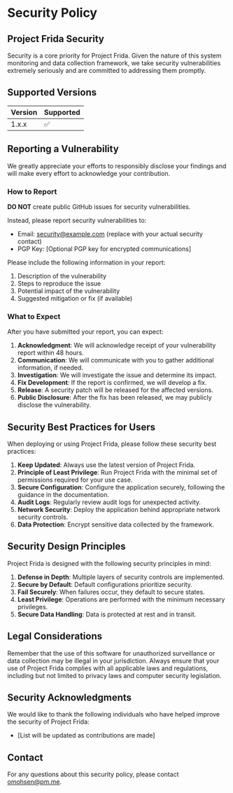 # Security Policy

## Project Frida Security

Security is a core priority for Project Frida. Given the nature of this system monitoring and data collection framework, we take security vulnerabilities extremely seriously and are committed to addressing them promptly.

## Supported Versions

| Version | Supported          |
| ------- | ------------------ |
| 1.x.x   | :white_check_mark: |

## Reporting a Vulnerability

We greatly appreciate your efforts to responsibly disclose your findings and will make every effort to acknowledge your contribution.

### How to Report

**DO NOT** create public GitHub issues for security vulnerabilities.

Instead, please report security vulnerabilities to:
- Email: security@example.com (replace with your actual security contact)
- PGP Key: [Optional PGP key for encrypted communications]

Please include the following information in your report:
1. Description of the vulnerability
2. Steps to reproduce the issue
3. Potential impact of the vulnerability
4. Suggested mitigation or fix (if available)

### What to Expect

After you have submitted your report, you can expect:

1. **Acknowledgment**: We will acknowledge receipt of your vulnerability report within 48 hours.
2. **Communication**: We will communicate with you to gather additional information, if needed.
3. **Investigation**: We will investigate the issue and determine its impact.
4. **Fix Development**: If the report is confirmed, we will develop a fix.
5. **Release**: A security patch will be released for the affected versions.
6. **Public Disclosure**: After the fix has been released, we may publicly disclose the vulnerability.

## Security Best Practices for Users

When deploying or using Project Frida, please follow these security best practices:

1. **Keep Updated**: Always use the latest version of Project Frida.
2. **Principle of Least Privilege**: Run Project Frida with the minimal set of permissions required for your use case.
3. **Secure Configuration**: Configure the application securely, following the guidance in the documentation.
4. **Audit Logs**: Regularly review audit logs for unexpected activity.
5. **Network Security**: Deploy the application behind appropriate network security controls.
6. **Data Protection**: Encrypt sensitive data collected by the framework.

## Security Design Principles

Project Frida is designed with the following security principles in mind:

1. **Defense in Depth**: Multiple layers of security controls are implemented.
2. **Secure by Default**: Default configurations prioritize security.
3. **Fail Securely**: When failures occur, they default to secure states.
4. **Least Privilege**: Operations are performed with the minimum necessary privileges.
5. **Secure Data Handling**: Data is protected at rest and in transit.

## Legal Considerations

Remember that the use of this software for unauthorized surveillance or data collection may be illegal in your jurisdiction. Always ensure that your use of Project Frida complies with all applicable laws and regulations, including but not limited to privacy laws and computer security legislation.

## Security Acknowledgments

We would like to thank the following individuals who have helped improve the security of Project Frida:

- [List will be updated as contributions are made]

## Contact

For any questions about this security policy, please contact omohsen@pm.me.